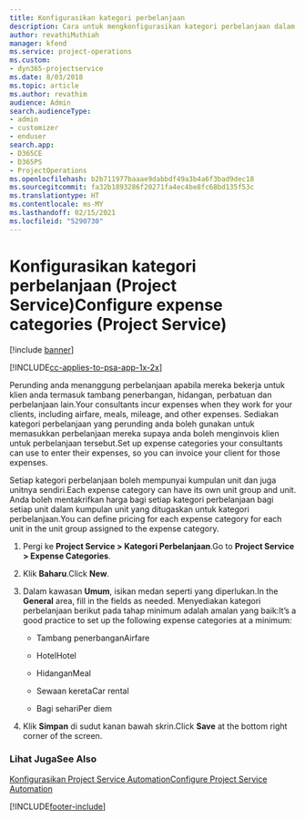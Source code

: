 ```yaml
---
title: Konfigurasikan kategori perbelanjaan
description: Cara untuk mengkonfigurasikan kategori perbelanjaan dalam Project Service
author: revathiMuthiah
manager: kfend
ms.service: project-operations
ms.custom:
- dyn365-projectservice
ms.date: 8/03/2018
ms.topic: article
ms.author: revathim
audience: Admin
search.audienceType:
- admin
- customizer
- enduser
search.app:
- D365CE
- D365PS
- ProjectOperations
ms.openlocfilehash: b2b711977baaae9dabbdf49a3b4a6f3bad9dec18
ms.sourcegitcommit: fa32b1893286f20271fa4ec4be8fc68bd135f53c
ms.translationtype: HT
ms.contentlocale: ms-MY
ms.lasthandoff: 02/15/2021
ms.locfileid: "5290730"
---
```

# <a name="configure-expense-categories-project-service"></a><span data-ttu-id="5d2a6-103">Konfigurasikan kategori perbelanjaan (Project Service)</span><span class="sxs-lookup"><span data-stu-id="5d2a6-103">Configure expense categories (Project Service)</span></span>

[!include [banner](../includes/psa-now-project-operations.md)]

[!INCLUDE[cc-applies-to-psa-app-1x-2x](../includes/cc-applies-to-psa-app-1x-2x.md)]

<span data-ttu-id="5d2a6-104">Perunding anda menanggung perbelanjaan apabila mereka bekerja untuk klien anda termasuk tambang penerbangan, hidangan, perbatuan dan perbelanjaan lain.</span><span class="sxs-lookup"><span data-stu-id="5d2a6-104">Your consultants incur expenses when they work for your clients, including airfare, meals, mileage, and other expenses.</span></span> <span data-ttu-id="5d2a6-105">Sediakan kategori perbelanjaan yang perunding anda boleh gunakan untuk memasukkan perbelanjaan mereka supaya anda boleh menginvois klien untuk perbelanjaan tersebut.</span><span class="sxs-lookup"><span data-stu-id="5d2a6-105">Set up expense categories your consultants can use to enter their expenses, so you can invoice your client for those expenses.</span></span>  
  
<span data-ttu-id="5d2a6-106">Setiap kategori perbelanjaan boleh mempunyai kumpulan unit dan juga unitnya sendiri.</span><span class="sxs-lookup"><span data-stu-id="5d2a6-106">Each expense category can have its own unit group and unit.</span></span> <span data-ttu-id="5d2a6-107">Anda boleh mentakrifkan harga bagi setiap kategori perbelanjaan bagi setiap unit dalam kumpulan unit yang ditugaskan untuk kategori perbelanjaan.</span><span class="sxs-lookup"><span data-stu-id="5d2a6-107">You can define pricing for each expense category for each unit in the unit group assigned to the expense category.</span></span>  
  
1.  <span data-ttu-id="5d2a6-108">Pergi ke **Project Service > Kategori Perbelanjaan**.</span><span class="sxs-lookup"><span data-stu-id="5d2a6-108">Go to **Project Service > Expense Categories**.</span></span>  
  
2.  <span data-ttu-id="5d2a6-109">Klik **Baharu**.</span><span class="sxs-lookup"><span data-stu-id="5d2a6-109">Click **New**.</span></span>  
  
3.  <span data-ttu-id="5d2a6-110">Dalam kawasan **Umum**, isikan medan seperti yang diperlukan.</span><span class="sxs-lookup"><span data-stu-id="5d2a6-110">In the **General** area, fill in the fields as needed.</span></span> <span data-ttu-id="5d2a6-111">Menyediakan kategori perbelanjaan berikut pada tahap minimum adalah amalan yang baik:</span><span class="sxs-lookup"><span data-stu-id="5d2a6-111">It’s a good practice to set up the following expense categories at a minimum:</span></span>  
  
    -   <span data-ttu-id="5d2a6-112">Tambang penerbangan</span><span class="sxs-lookup"><span data-stu-id="5d2a6-112">Airfare</span></span>  
  
    -   <span data-ttu-id="5d2a6-113">Hotel</span><span class="sxs-lookup"><span data-stu-id="5d2a6-113">Hotel</span></span>  
  
    -   <span data-ttu-id="5d2a6-114">Hidangan</span><span class="sxs-lookup"><span data-stu-id="5d2a6-114">Meal</span></span>  
  
    -   <span data-ttu-id="5d2a6-115">Sewaan kereta</span><span class="sxs-lookup"><span data-stu-id="5d2a6-115">Car rental</span></span>  
  
    -   <span data-ttu-id="5d2a6-116">Bagi sehari</span><span class="sxs-lookup"><span data-stu-id="5d2a6-116">Per diem</span></span>  
  
4.  <span data-ttu-id="5d2a6-117">Klik **Simpan** di sudut kanan bawah skrin.</span><span class="sxs-lookup"><span data-stu-id="5d2a6-117">Click **Save** at the bottom right corner of the screen.</span></span>  
  
### <a name="see-also"></a><span data-ttu-id="5d2a6-118">Lihat Juga</span><span class="sxs-lookup"><span data-stu-id="5d2a6-118">See Also</span></span>  
 [<span data-ttu-id="5d2a6-119">Konfigurasikan Project Service Automation</span><span class="sxs-lookup"><span data-stu-id="5d2a6-119">Configure Project Service Automation</span></span>](../psa/configure.md)


[!INCLUDE[footer-include](../includes/footer-banner.md)]